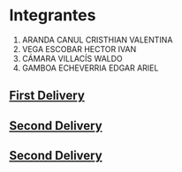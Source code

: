 <html>
<body>

<h1>Integrantes</h1>
<ol>
    <li>ARANDA CANUL CRISTHIAN VALENTINA</li>
    <li>VEGA ESCOBAR HECTOR IVAN</li>
    <li>CÁMARA VILLACÍS WALDO</li>
    <li>GAMBOA ECHEVERRIA EDGAR ARIEL</li>
</ol>
<h2><a href="https://github.com/ValeAranda/FisProyecto23/blob/Entrega-1/Index.md">First Delivery</a></h2>
<h2><a href="https://github.com/ValeAranda/FisProyecto23/blob/Entrega-2/Index.md">Second Delivery</a></h2>
<h2><a href="https://github.com/ValeAranda/FisProyecto23/blob/Entrega-1/Index.md">Second Delivery</a></h2>

